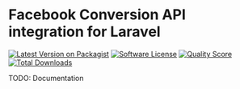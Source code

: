 # Facebook Conversion API integration for Laravel

[![Latest Version on Packagist](https://img.shields.io/packagist/v/patrikmokry/laravel-facebook-conversion-api.svg?style=flat-square)](https://packagist.org/packages/patrikmokry/laravel-facebook-conversion-api)
[![Software License](https://img.shields.io/badge/license-MIT-brightgreen.svg?style=flat-square)](LICENSE.md)
[![Quality Score](https://img.shields.io/scrutinizer/g/patrikmokry/laravel-facebook-conversion-api.svg?style=flat-square)](https://scrutinizer-ci.com/g/patrikmokry/laravel-facebook-conversion-api)
[![Total Downloads](https://img.shields.io/packagist/dt/patrikmokry/laravel-facebook-conversion-api.svg?style=flat-square)](https://packagist.org/packages/patrikmokry/laravel-facebook-conversion-api)

TODO: Documentation